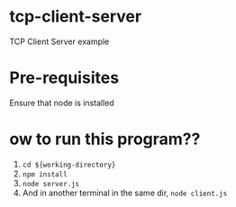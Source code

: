 # tcp-client-server
TCP Client Server example

# Pre-requisites
Ensure that node is installed

# ow to run this program??
1. `cd ${working-directory}`
2. `npm install`
3. `node server.js`
4. And in another terminal in the same dir, `node client.js`

